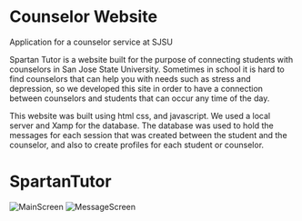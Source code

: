 # Counselor Website
Application for a counselor service at SJSU

Spartan Tutor is a website built for the purpose of connecting students with counselors in San Jose State University. Sometimes in school it is hard to find
counselors that can help you with needs such as stress and depression, so we developed this site in order to have a connection 
between counselors and students that can occur any time of the day. 

This website was built using html css, and javascript. We used a local server and Xamp for the database. The database was used to hold
the messages for each session that was created between the student and the counselor, and also to create profiles for each student or counselor. 





# SpartanTutor

![MainScreen](https://user-images.githubusercontent.com/33469942/57775602-438c7900-76d2-11e9-8d2e-a0086e5d3470.png)
![MessageScreen](https://user-images.githubusercontent.com/33469942/57775604-438c7900-76d2-11e9-9789-6c4d556d84f0.png)

